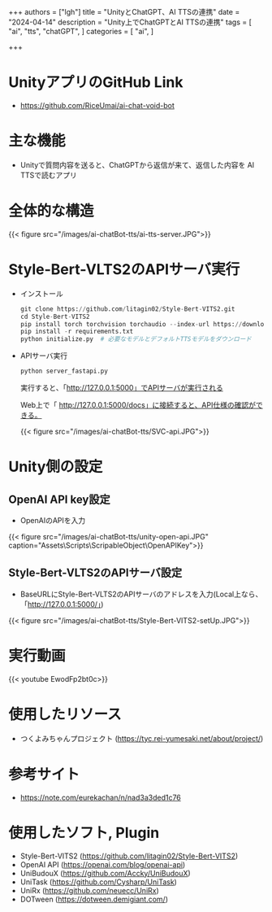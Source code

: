 +++
authors = ["lgh"]
title = "UnityとChatGPT、AI TTSの連携"
date = "2024-04-14"
description = "Unity上でChatGPTとAI TTSの連携"
tags = [
    "ai",
    "tts",
    "chatGPT",
]
categories = [
    "ai",
]

+++



# UnityアプリのGitHub Link

* https://github.com/RiceUmai/ai-chat-void-bot

# 主な機能

* Unityで質問内容を送ると、ChatGPTから返信が来て、返信した内容を AI TTSで読むアプリ

# 全体的な構造 

{{< figure src="/images/ai-chatBot-tts/ai-tts-server.JPG">}}


# Style-Bert-VLTS2のAPIサーバ実行

* インストール

  ```py
  git clone https://github.com/litagin02/Style-Bert-VITS2.git
  cd Style-Bert-VITS2
  pip install torch torchvision torchaudio --index-url https://download.pytorch.org/whl/cu118
  pip install -r requirements.txt
  python initialize.py  # 必要なモデルとデフォルトTTSモデルをダウンロード
  ```

* APIサーバ実行

  ```py
  python server_fastapi.py
  ```

  実行すると、「http://127.0.0.1:5000」でAPIサーバが実行される

  Web上で「 http://127.0.0.1:5000/docs」に接続すると、API仕様の確認ができる。

  {{< figure src="/images/ai-chatBot-tts/SVC-api.JPG">}}

# Unity側の設定

## OpenAI API key設定

* OpenAIのAPIを入力

{{< figure src="/images/ai-chatBot-tts/unity-open-api.JPG" caption="Assets\Scripts\ScripableObject\OpenAPIKey">}}

## Style-Bert-VLTS2のAPIサーバ設定
* BaseURLにStyle-Bert-VLTS2のAPIサーバのアドレスを入力(Local上なら、「http://127.0.0.1:5000/」)

{{< figure src="/images/ai-chatBot-tts/Style-Bert-VITS2-setUp.JPG">}}

# 実行動画

{{< youtube EwodFp2bt0c>}}


# 使用したリソース

* つくよみちゃんプロジェクト (https://tyc.rei-yumesaki.net/about/project/)

# 参考サイト

* https://note.com/eurekachan/n/nad3a3ded1c76


# 使用したソフト, Plugin

* Style-Bert-VITS2 (https://github.com/litagin02/Style-Bert-VITS2)
* OpenAI API (https://openai.com/blog/openai-api)
* UniBudouX (https://github.com/Accky/UniBudouX)
* UniTask (https://github.com/Cysharp/UniTask)
* UniRx (https://github.com/neuecc/UniRx)
* DOTween (https://dotween.demigiant.com/)